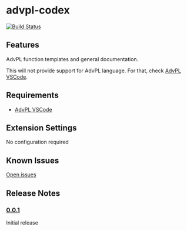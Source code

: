 # advpl-codex

[![Build Status](https://travis-ci.org/vlopes11/advpl-codex.svg?branch=master)](https://travis-ci.org/vlopes11/advpl-codex)

## Features

AdvPL function templates and general documentation.

This will not provide support for AdvPL language. For that, check [AdvPL VSCode](https://github.com/killerall/advpl-vscode).

## Requirements

* [AdvPL VSCode](https://github.com/killerall/advpl-vscode)

## Extension Settings

No configuration required

## Known Issues

[Open issues](https://github.com/vlopes11/advpl-codex/issues?q=is%3Aopen)

## Release Notes

### [0.0.1](https://github.com/vlopes11/advpl-codex/releases/tag/v0-0-1)

Initial release
